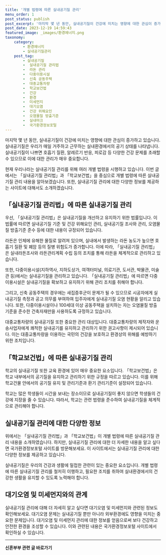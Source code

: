 ```yaml
---
title: '개별 법령에 따른 실내공기질 관리'
menu_order: 1
post_status: publish
post_excerpt: '마지막 몇 년 동안, 실내공기질이 건강에 미치는 영향에 대한 관심이 증가하고 있습니다. 실내공기질은 우리가 매일 거주하고 근무하는 실내환경에서의 공기 상태를 나타냅니다. 실내공기질이 나쁘면 호흡기 질환, 알레르기 반응, 피로감 등 다양한 건강 문제를 초래할 수 있으므로 이에 대한 관리가 매우 중요합니다.'
post_date: 2023-12-19 14:59:43
featured_image: _images/환경에너지.png
taxonomy:
    category:
        - 환경에너지
        - 실내공기질관리
    post_tag:
        - 실내공기질
        -  실내공기질 관리법
        -  라돈 관리
        -  다중이용시설
        -  신축 공동주택
        -  대중교통차량
        -  학교보건법
        -  건강
        -  환경
        -  미세먼지
        -  대기오염
        -  건강 위해요인
        -  오염물질 방출기준
        -  실내마크
        -  국가환경정보포털
---
```



마지막 몇 년 동안, 실내공기질이 건강에 미치는 영향에 대한 관심이 증가하고 있습니다. 실내공기질은 우리가 매일 거주하고 근무하는 실내환경에서의 공기 상태를 나타냅니다. 실내공기질이 나쁘면 호흡기 질환, 알레르기 반응, 피로감 등 다양한 건강 문제를 초래할 수 있으므로 이에 대한 관리가 매우 중요합니다.

현재 우리나라는 실내공기질 관리를 위해 여러 개별 법령을 시행하고 있습니다. 이번 글에서는 「실내공기질 관리법」과 「학교보건법」을 중심으로 개별 법령에 따른 실내공기질 관리 내용을 알아보겠습니다. 또한, 실내공기질 관리에 대한 다양한 정보를 제공하는 사이트에 대해서도 소개하겠습니다.

## 「실내공기질 관리법」에 따른 실내공기질 관리

우선, 「실내공기질 관리법」은 실내공기질을 개선하고 유지하기 위한 법률입니다. 이 법률에 따르면 실내공기질 기준 및 건강 위해요인 관리, 실내공기질 조사와 관리, 오염물질 방출기준 준수 등에 대한 내용이 규정되어 있습니다.

라돈은 인체에 유해한 물질로 알려져 있으며, 실내에서 발생하는 라돈 농도가 높으면 호흡기 질환 및 폐암 등의 질병 위험도가 증가합니다. 이에 따라, 「실내공기질 관리법」은 실내라돈조사와 라돈관리계획 수립 등의 조치를 통해 라돈을 체계적으로 관리하고 있습니다.

또한, 다중이용시설(지하역사, 지하도상가, 여객터미널, 의료기관, 도서관, 박물관, 미술관 등)에서는 실내공기질을 관리하고 있습니다. 「실내공기질 관리법」에 따르면 다중이용시설은 실내공기질을 확보하고 유지하기 위해 관리 조치를 취해야 합니다.

그리고, 신축 공동주택의 경우에는 새집증후군이 문제가 될 수 있으므로 시공자에게 실내공기질 측정과 공고 의무를 부여하여 입주자에게 실내공기질 오염 현황을 알리고 있습니다. 또한, 다중이용시설이나 100세대 이상 공동주택을 설치하는 자는 오염물질 방출기준을 준수한 건축자재만을 사용하도록 규정하고 있습니다.

대중교통차량의 실내공기질 또한 중요한 관리 대상입니다. 대중교통차량의 제작자와 운송사업자에게 쾌적한 실내공기를 유지하고 관리하기 위한 권고사항이 제시되어 있습니다. 이는 대중교통차량을 이용하는 국민의 건강을 보호하고 환경상의 위해를 예방하기 위한 조치입니다.

## 「학교보건법」에 따른 실내공기질 관리

학교의 실내공기질 또한 교육 환경에 있어 매우 중요한 요소입니다. 「학교보건법」은 학교 내부에서의 공기질을 유지하고 관리하기 위한 규정을 따르고 있습니다. 이를 위해 학교건물 안에서의 공기질 유지 및 관리기준과 환기 관리기준이 설정되어 있습니다.

학교는 많은 학생들이 시간을 보내는 장소이므로 실내공기질이 좋지 않으면 학생들의 건강에 지장을 줄 수 있습니다. 따라서, 학교는 관련 법령을 준수하여 실내공기질을 체계적으로 관리해야 합니다.

## 실내공기질 관리에 대한 다양한 정보

위에서는 「실내공기질 관리법」과 「학교보건법」이 개별 법령에 따른 실내공기질 관리 내용을 소개하였습니다. 하지만, 실내공기질 관리에 대한 더 자세한 내용을 알고 싶다면 국가환경정보포털 사이트를 방문해보세요. 이 사이트에서는 실내공기질 관리에 대한 다양한 정보를 제공하고 있습니다.

실내공기질은 우리의 건강과 생활에 밀접한 관련이 있는 중요한 요소입니다. 개별 법령에 따른 실내공기질 관리를 철저히 이행하고, 필요한 조치를 취하여 실내환경에서의 건강한 생활을 유지할 수 있도록 노력해야 합니다.

## 대기오염 및 미세먼지와의 관계

실내공기질 관리에 대해 더 자세히 알고 싶다면 대기오염 및 미세먼지와 관련된 정보도 확인해보세요. 대기오염 문제는 실내공기질 뿐만 아니라 외부환경에도 영향을 미치는 중요한 문제입니다. 대기오염 및 미세먼지 관리에 대한 정보를 얻음으로써 보다 건강하고 안전한 환경을 조성할 수 있습니다. 이와 관련된 내용은 국가환경정보포털 사이트에서 확인하실 수 있습니다.
<!-- wp:separator -->
<hr class="wp-block-separator has-alpha-channel-opacity"/>
<!-- /wp:separator -->

<!-- wp:group {"backgroundColor":"base","layout":{"type":"constrained"}} -->
<div class="wp-block-group has-base-background-color has-background"><!-- wp:paragraph {"align":"center","fontSize":"medium"} -->
<p class="has-text-align-center has-large-font-size"><strong>신혼부부 관련 글 바로가기</strong></p>
<!-- /wp:paragraph -->


<!-- wp:latest-posts
{"categories":[{"id":22936,"count":19,"description":"","link":"https://uknowlaw.com/category/%ec%8b%a0%ed%98%bc%eb%b6%80%eb%b6%80/","name":"신혼부부","slug":"신혼부부","taxonomy":"category","parent":0,"meta":[],"_links":{"self":[{"href":"https://uknowlaw.com/wp-json/wp/v2/categories/22936"}],"collection":[{"href":"https://uknowlaw.com/wp-json/wp/v2/categories"}],"about":[{"href":"https://uknowlaw.com/wp-json/wp/v2/taxonomies/category"}],"wp:post_type":[{"href":"https://uknowlaw.com/wp-json/wp/v2/posts?categories=22936"}],"curies":[{"name":"wp","href":"https://api.w.org/{rel}","templated":true}]}}],"postsToShow":100,"excerptLength":28,"postLayout":"grid","columns":2,"featuredImageAlign":"left","featuredImageSizeSlug":"large","fontSize":"small"} /--></div>
<!-- /wp:group -->